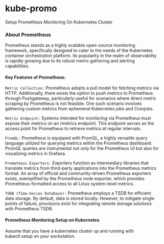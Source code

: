 # kube-promo
Setup Prometheus Monitoring On Kubernetes Cluster

### About Prometheus 

Prometheus stands as a highly scalable open-source monitoring framework, specifically designed to cater to the needs of the Kubernetes container orchestration platform. Its popularity in the realm of observability is rapidly growing due to its robust metric gathering and alerting capabilities.

#### Key Features of Prometheus:

`Metric Collection:` Prometheus adopts a pull model for fetching metrics via HTTP. Additionally, there exists the option to push metrics to Prometheus through Pushgateway, particularly useful for scenarios where direct metric scraping by Prometheus is not feasible. One such scenario involves gathering custom metrics from ephemeral Kubernetes jobs and Cronjobs.

`Metric Endpoint:` Systems intended for monitoring via Prometheus must expose their metrics on an /metrics endpoint. This endpoint serves as the access point for Prometheus to retrieve metrics at regular intervals.

`PromQL:` Prometheus is equipped with PromQL, a highly versatile query language utilized for querying metrics within the Prometheus dashboard. PromQL queries are instrumental not only for the Prometheus UI but also for visualizing metrics in Grafana.

`Prometheus Exporters:` Exporters function as intermediary libraries that translate metrics from third-party applications into the Prometheus metrics format. An array of official and community-driven Prometheus exporters exists, exemplified by the Prometheus node exporter, which provides Prometheus-formatted access to all Linux system-level metrics.

`TSDB (Time-Series Database):` Prometheus employs a TSDB for efficient data storage. By default, data is stored locally. However, to mitigate single points of failure, provisions exist for integrating remote storage solutions with Prometheus TSDB.

#### Prometheus Monitoring Setup on Kubernetes

Assume that you have a kubernetes cluster up and running with kubectl setup on your workstation.

